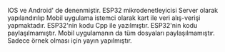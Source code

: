 IOS ve Android' de denenmiştir. ESP32 mikrodenetleyicisi Server olarak yapılandırılıp Mobil uygulama istemci olarak kart ile veri alış-verişi yapmaktadır. ESP32'nin kodu Cpp ile yazılmıştır. ESP32'nin kodu paylaşılmamıştır. Mobil uygulamanın da tüm dosyaları paylaşılmamıştır. Sadece örnek olması için yayın yapılmıştır.
